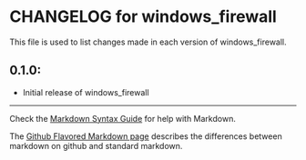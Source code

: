 # CHANGELOG for windows_firewall

This file is used to list changes made in each version of windows_firewall.

## 0.1.0:

* Initial release of windows_firewall

- - -
Check the [Markdown Syntax Guide](http://daringfireball.net/projects/markdown/syntax) for help with Markdown.

The [Github Flavored Markdown page](http://github.github.com/github-flavored-markdown/) describes the differences between markdown on github and standard markdown.
